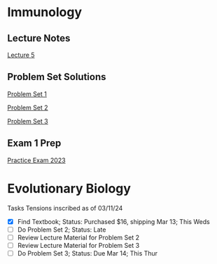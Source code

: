 # Immunology

## Lecture Notes

[Lecture 5](./markedtext/immuno/lec5_notes.md)

## Problem Set Solutions

[Problem Set 1](./markedtext/immuno/pset1_solutions.md)

[Problem Set 2](./markedtext/immuno/pset2_solutions.md)

[Problem Set 3](./markedtext/immuno/pset3_solutions.md)


## Exam 1 Prep

[Practice Exam 2023](./markedtext/immuno/practice_exam_2023_key.md)

# Evolutionary Biology

Tasks
Tensions inscribed as of 03/11/24
- [x] Find Textbook; Status: Purchased $16, shipping Mar 13; This Weds
- [ ] Do Problem Set 2; Status: Late
- [ ] Review Lecture Material for Problem Set 2
- [ ] Review Lecture Material for Problem Set 3
- [ ] Do Problem Set 3; Status: Due Mar 14; This Thur